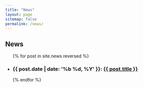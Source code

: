 ```yaml
---
title: "News"
layout: page
sitemap: false
permalink: /news/
---
```


## News

<ul>
  {% for post in site.news reversed %}
    <li>
      <h3>{{ post.date | date: '%b %d, %Y' }}: <a href="{{ site.url }}{{ site.baseurl }}{{ post.url }}">{{ post.title }}</a></h3>
    </li>
  {% endfor %}
</ul>
